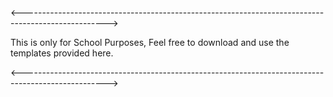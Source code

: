 <--------------------------------------------------------------------------------------------------->

This is only for School Purposes, Feel free to download and use the templates provided here.

<--------------------------------------------------------------------------------------------------->
